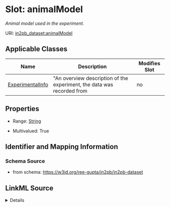 # Slot: animalModel


_Animal model used in the experiment._



URI: [in2pb_dataset:animalModel](https://w3id.org/ree-gupta/in2pb/in2pb-datasetanimalModel)



<!-- no inheritance hierarchy -->




## Applicable Classes

| Name | Description | Modifies Slot |
| --- | --- | --- |
[ExperimentalInfo](ExperimentalInfo.md) | "An overview description of the experiment, the data was recorded from |  no  |







## Properties

* Range: [String](String.md)

* Multivalued: True





## Identifier and Mapping Information







### Schema Source


* from schema: https://w3id.org/ree-gupta/in2pb/in2pb-dataset




## LinkML Source

<details>
```yaml
name: animalModel
description: Animal model used in the experiment.
from_schema: https://w3id.org/ree-gupta/in2pb/in2pb-dataset
rank: 1000
multivalued: true
alias: animalModel
domain_of:
- ExperimentalInfo
range: string

```
</details>